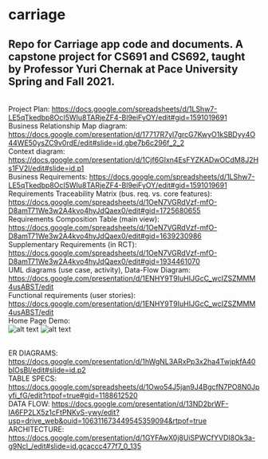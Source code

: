 # carriage
## Repo for Carriage app code and documents. A capstone project for CS691 and CS692, taught by Professor Yuri Chernak at Pace University Spring  and Fall 2021.


</BR>Project Plan: https://docs.google.com/spreadsheets/d/1LShw7-LE5qTkedbp8OcI5WIu8TARjeZF4-Bl9eiFyOY/edit#gid=1591019691
</BR>Business Relationship Map diagram: https://docs.google.com/presentation/d/17717R7yl7grcG7KwyO1kSBDyy4O44WE50ysZC9v0rdE/edit#slide=id.gbe7b6c296f_2_2
</BR>Context diagram: https://docs.google.com/presentation/d/1Cjf6GIxn4EsFYZKADwOCdM8J2Hs1FV2l/edit#slide=id.p1
</BR>Business Requirements: https://docs.google.com/spreadsheets/d/1LShw7-LE5qTkedbp8OcI5WIu8TARjeZF4-Bl9eiFyOY/edit#gid=1591019691
</BR>Requirements Traceability Matrix (bus. req. vs. core features): https://docs.google.com/spreadsheets/d/1OeN7VGRdVzf-mfO-D8amT71We3w2A4kvo4hyJdQaex0/edit#gid=1725680655
</BR>Requirements Composition Table (main view): https://docs.google.com/spreadsheets/d/1OeN7VGRdVzf-mfO-D8amT71We3w2A4kvo4hyJdQaex0/edit#gid=1639230986
</BR>Supplementary Requirements (in RCT): https://docs.google.com/spreadsheets/d/1OeN7VGRdVzf-mfO-D8amT71We3w2A4kvo4hyJdQaex0/edit#gid=1934461070
</BR>UML diagrams (use case, activity), Data-Flow Diagram: https://docs.google.com/presentation/d/1ENHY9T9IuHIJGcC_wcIZSZMMM4usABST/edit
</BR>Functional requirements (user stories): https://docs.google.com/presentation/d/1ENHY9T9IuHIJGcC_wcIZSZMMM4usABST/edit
</BR>Home Page Demo:
</BR>![alt text](https://i.ibb.co/3RHfrzJ/carriage-homepage-functionality-demo.gif) ![alt text](https://i.ibb.co/kM2qNJd/carriage-all-screens-gif.gif)

</BR> ER DIAGRAMS: https://docs.google.com/presentation/d/1hWgNL3ARxPp3x2ha4TwjpkfA40bIOsBI/edit#slide=id.p2
</Br> TABLE SPECS: https://docs.google.com/spreadsheets/d/1Owo54J5jan9J4BgcfN7PO8N0Jpyfi_fG/edit?rtpof=true#gid=1188612520
</Br> DATA FLOW: https://docs.google.com/presentation/d/13ND2brWF-IA6FP2LX5z1cFtPNKvS-ywy/edit?usp=drive_web&ouid=106311673449545359094&rtpof=true
</br> ARCHITECTURE: https://docs.google.com/presentation/d/1GYFAwX0j8UiSPWCfYVDI8Ok3a-g9Ncl_/edit#slide=id.gcaccc477f7_0_135
